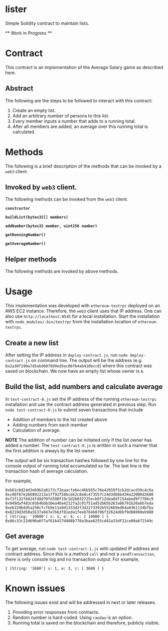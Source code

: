 # lister
Simple Solidity contract to maintain lists.

** Work in Progress **

# Contract
This contract is an implementation of the Average Salary game as described here. 

## Abstract
The following are the steps to be followed to interact with this contract:

1. Create an empty list. 
2. Add an arbitrary number of persons to this list.
3. Every member inputs a number that adds to a running total.
4. After all members are added, an average over this running total is calculated.

# Methods
The following is a brief description of the methods that can be invoked by a `web3` client.

## Invoked by `web3` client.
The following methods can be invoked from the `web3` client.

**`constructor`**

**`buildList(bytes32[] members)`**

**`addNumber(bytes32 member, uint256 number)`**

**`getRunningNumber()`**

**`getAverageNumber()`**

## Helper methods
The following methods are invoked by above methods.

# Usage
This implementation was developed with `ethereum-testrpc` deployed on an AWS EC2 instance. Therefore, the `web3` client uses that IP address. One can also use `http://localhost:8545` for a local installation. Start the installation with `node_modules/.bin/testrpc` from the installation location of `ethereum-testrpc`.

## Create a new list
After setting the IP address in `deploy-contract.js`, run `node deploy-contract.js` on command line. The output will be the address (e.g. `0x2a30f190a7d5abd6070d9ed5ec06fb4ab410bcc0`) where this contract was saved on blockchain. We now have an empty list whose owner is `A`.

## Build the list, add numbers and calculate average
In `test-contract-0.js` set the IP address of the running `ethereum-testrpc` installation and use the contract address generated in previous step. Run `node test-contract-0.js` to submit seven transactions that include 
* Addition of members to the list created above 
* Adding numbers from each member
* Calculation of average.

**NOTE** The addition of number can be initiated only if the list owner has added a number. The `test-contract-0.js` is written in such a manner that the first addition is always by the list owner.

The output will be six transaction hashes followed by one line for the console output of running total accumulated so far. The last line is the transaction hash of average calculation.

For example,
```
0xb61c8d24d3e69b2a8173c72eaacfe6ec46b565c76e42659f5cb2dcacd39c4c6a
0xc08f67e266892213a1ff92f58bcde2c8e8c473557c24d3d86b434a22000d2680
0xf3f132f8424fd8d70fd390f19c5d2b032725ecb0f12dea8df154abed9f7766c9
0x949daf483c0364bbb10ea40a42127a2c01f51ad52b65b263a86791b20a6b7eda
0xeb229bdd5a250cfcfb9e11a9d1333d2f3d2273392b552669ed64a0361134bfba
0x8219d3d50a5537a847e7b63f81eda1fee8784b8706f32624d8bf9d88000eb988
{ [String: '19000'] s: 1, e: 4, c: [ 19000 ] }
0x86c32c22d690a6f7af61b427d408b770a3baa6255cd42a33df22ce09ab72349c
```

## Get average
To get average, run `node test-contract-1.js` with updated IP address and contract address. Since this is a method `call` and not a `sendTransaction`, there is only console log and no transaction output. For example,
```
{ [String: '3600'] s: 1, e: 3, c: [ 3600 ] }
```

# Known issues

The following issues exist and will be addressed in next or later releases.

1. Providing error responses from contracts. 
2. Random number is hard-coded. Using `randao` is an option.
3. Running total is saved on the blockchain and therefore, publicly visible.
